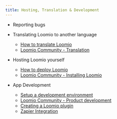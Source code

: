 ```yaml
---
title: Hosting, Translation & Development
---
```


* Reporting bugs
* Translating Loomio to another language
  * [How to translate Loomio](translation)
  * [Loomio Community - Translation](https://www.loomio.org/g/cpaM3Hsv/loomio-community-translation)

* Hosting Loomio yourself
  * [How to deploy Loomio](https://github.com/loomio/loomio-deploy/)
  * [Loomio Community - Installing Loomio](https://www.loomio.org/g/C7I2YAPN/loomio-community-installing-loomio)

* App Development
  * [Setup a development environment](setup_dev_environment)
  * [Loomio Community - Product development](https://www.loomio.org/g/GN7EFQTK/loomio-community-product-development)
  * [Creating a Loomio plugin](plugins)
  * [Zapier Integration](https://www.loomio.org/d/lO7PfvdU/loomio-s-zapier-integration)
